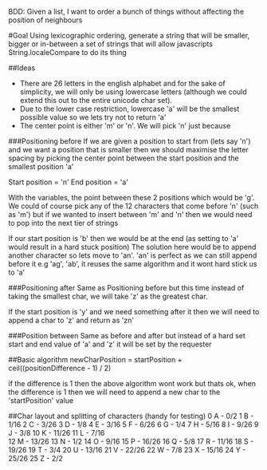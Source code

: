BDD: Given a list, I want to order a bunch of things without affecting the position of neighbours

#Goal
Using lexicographic ordering, generate a string that will be smaller, bigger or in-between
a set of strings that will allow javascripts String.localeCompare to do its thing

##Ideas
- There are 26 letters in the english alphabet and for the sake of simplicity, we will only be using lowercase letters
(although we could extend this out to the entire unicode char set).
- Due to the lower case restriction, lowercase 'a' will be the smallest possible value so we lets try not to return 'a'
- The center point is either 'm' or 'n'. We will pick 'n' just because

###Positioning before
If we are given a position to start from (lets say 'n') and we want a position that is smaller then we should maximise the letter spacing by picking the center point between the start position and the smallest position 'a'

Start position = 'n'
End position = 'a'

With the variables, the point between these 2 positions which would be 'g'. 
We could of course pick any of the 12 characters that come before 'n' (such as 'm') but if we wanted to insert between 'm' and 'n' then we would need to pop into the next tier of strings

If our start position is 'b' then we would be at the end (as setting to 'a' would result in a hard stuck position)
The solution here would be to append another character so lets move to 'an'.
'an' is perfect as we can still append before it e.g 'ag', 'ab', it reuses the same algorithm and it wont hard stick us to 'a'

###Positioning after
Same as Positioning before but this time instead of taking the smallest char, we will take 'z' as the greatest char.

If the start position is 'y' and we need something after it then we will need to append a char to 'z' and return as 'zn'

###Position between
Same as before and after but instead of a hard set start and end value of 'a' and 'z' it will be set by the requester

##Basic algorithm
newCharPosition = startPosition + ceil((positionDifference - 1) / 2)

if the difference is 1 then the above algorithm wont work but thats ok, when the difference is 1 then
we will need to append a new char to the 'startPosition' value

##Char layout and splitting of characters (handy for testing)
0  A -  0/2
1  B - 			    1/16
2  C - 				    3/26
3  D - 		    1/8
4  E - 			    3/16
5  F - 				    6/26
6  G -      1/4
7  H - 			    5/16
8  I - 				    9/26
9  J - 		    3/8
10 K - 		            11/26
11 L - 			    7/16	
12 M - 			        13/26
13 N -  1/2
14 O - 			    9/16
15 P - 			        16/26
16 Q - 		    5/8
17 R - 			    11/16
18 S - 			        19/26
19 T - 	    3/4
20 U - 			    13/16
21 V - 			        22/26
22 W - 		    7/8
23 X - 			    15/16
24 Y - 			        25/26
25 Z -  2/2


